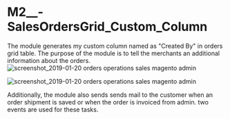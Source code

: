 # M2__-SalesOrdersGrid_Custom_Column
The module generates my custom column named as "Created By" in orders  grid table. The purpose of the module is to tell the merchants an additional information about the orders. 
![screenshot_2019-01-20 orders operations sales magento admin](https://user-images.githubusercontent.com/18115022/51439930-ad77b180-1ce2-11e9-98ea-0e77e4caa2f1.png)

![screenshot_2019-01-20 orders operations sales magento admin](https://user-images.githubusercontent.com/18115022/51439986-3bec3300-1ce3-11e9-9dec-43c4d2a1e850.png)


Additionally, the module also sends sends mail to the customer when an order shipment is saved or when the order is invoiced from admin.
two events are used for these tasks.
